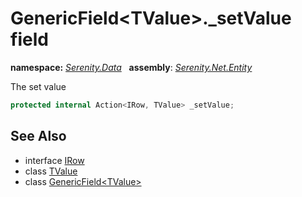 # GenericField&lt;TValue&gt;._setValue field
**namespace:** *[Serenity.Data](../../README.md#serenity.data-namespace)*   **assembly**: *[Serenity.Net.Entity](../../README.md)*

The set value

```csharp
protected internal Action<IRow, TValue> _setValue;
```

## See Also

* interface [IRow](../IRow.md)
* class [TValue](../Serenity.Net.Entity/../GenericField-1.TValue.md)
* class [GenericField&lt;TValue&gt;](../GenericField-1.md)